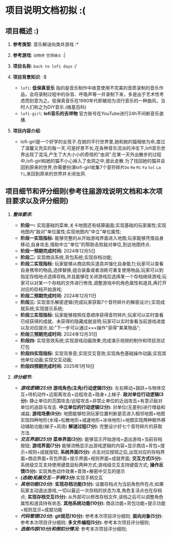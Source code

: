 # 项目说明文档初拟 :(

## 项目概述 :)

1. **参考类型**: 音乐解谜向类井游戏 :*

2. **参考游戏**: `动物井` `空洞骑士` :|

3. **项目名称**: `back to lofi days` :/

4. **项目背景知识**: :$

    - `lofi`: **低保真音乐** 指的是音乐制作中故意使用不完美的音质录制的音乐作品，会将录制过程中的杂音、呼吸声等一并录制下来，多是出于艺术性考虑而刻意为之。低保真音乐在1990年代即被视为流行音乐的一种曲风，当时人们称之为DIY音乐.(维基百科)
    - `lofi-girl`: **lofi音乐的吉祥物** 官方账号在YouTube进行24h不间断音乐直播.

5. **项目内容介绍**:

    - lofi-girl是一个好学的女孩子.在她的平行世界里,她和她的猫相依为命,度过了温馨又充实的每一天.可是好景不长,在各种音乐流派的冲击下,lofi音乐世界出现了混沌,产生了大大小小的奇怪的"虫洞".在某一天外出散步的过程中,lofi-girl和她的猫不小心掉入了虫洞之中,彼此走散.为了找回她的猫并且回到原来的世界,你需要扮演lofi-girl收集7个音符碎片`Do` `Re` `Mi` `Fa` `Sol` `La` `Ti`,来回到原来的世界并关闭虫洞.

## 项目细节和评分细则(参考往届游戏说明文档和本次项目要求以及评分细则)

1. ***整体要求:***

    - **阶段一:** 实现基础的菜单,关卡地图还有结算画面;实现基础的玩家属性;实现地图内"敌对"单位属性;实现地图内"中立"单位属性;
    - **阶段一实现指标:** 能够完整的从开始游戏界面进入地图;玩家能够凭借自身移动,自身攻击,借助中立"单位"的帮助击败敌对单位,到达地图终点.
    - **阶段一预期完成时间:** 2024年12月5日
    - **阶段二:** 实现商店系统,背包系统;实现存档功能;
    - **阶段二实现指标:** 玩家能够从商店购买道具并强化自身能力;玩家可以查看自身携带的物品,选择替换,组合装备或者消耗可重复使用物品;玩家可以到指定存档地点选择存档,并且能够在关闭游戏后选择某一个存档继续游戏;玩家可以对某一个存档的文件进行修改,调整游戏中的角色属性和道具,再打开对应的存档开始游戏;
    - **阶段二预期完成时间:** 2024年12月11日
    - **阶段三:** 实现音乐解密逻辑(完成玩家获取7个音符碎片的解密设计);实现成就系统;实现提示系统;
    - **阶段三实现指标:** 玩家能够按照任意顺序获得音符碎片;玩家可以实时查看已经获得的成就、未获得的隐藏成就说明;玩家可以实时查看当前游戏进度以及对应提示,如:"下一步可以通过×××操作"获得"某某物品";
    - **阶段三预期完成时间:** 2024年12月31日
    - **阶段四:** 实现音效系统;实现游戏动画效果;完成演示视频的制作和项目测试打包
    - **阶段四实现指标:** 实现背景音;实现交互音效;实现角色基础操作动画;实现其他单位动画;实现交互动画;
    - **阶段四预期完成时间:** 2025年1月19日

2. ***评分细节:***

    - ***游戏逻辑(25分)*** **游戏角色(主角)行动逻辑(5分):** 左右移动+跳跃+与物体交互+待机动作+近距离攻击+远程攻击+隐身+上梯子. **敌对单位行动逻辑(3分):** 静止单位的范围攻击/远程攻击+非禁止单位的近战攻击+有意识敌对单位的追踪与攻击. **中立单位的行动逻辑(2分):** 对单位(无差别)进行增益和减益; **游戏场景(8分):** 地图能够检测玩家位置判断是否进入相邻地图+地图实现四种地形(水域+松散地形+减速地形+冰块地形)+地图实现两种额外移动辅助功能(梯子+风场) **解谜过程(7分):** 完整设计好七个音符碎片的获取方法.
    - ***交互界面(25分)*** **菜单界面(3分):** 能够显示开始游戏+退出游戏+当前存档按钮; **游戏界面(7分)** 能够流畅显示出游戏逻辑的内容+显示商店+背包+提示+规则+成就按钮; **系统界面(5分):** 点击对应按钮之后,出现对应的存档界面+商店界面+背包界面+提示界面+规则界面+成就界面; **交互方式(5分):** 系统级交互支持使用键盘鼠标两种方式;游戏级交互支持键盘方式; **操作反馈(5分):** 实现角色动作效果+音效+解密中交互的提示
    - ***(选做)拓展交互--手柄(3分)***:实现手柄交互
    - ***其他功能(20分):*** **实现存档功能(5分):** 设置存档点为当前角色所在点;如果玩家主动退出游戏,一切以最近一次存档的状态为准,角色复活点也在存档点; **实现存档交互(5分):** 从外部可以修改存档文件,读档之后可以调整角色属性和道具持有状态. **其他系统功能(10分):** 商店功能+背包功能+提示功能+规则显示+成就功能
    - ***代码管理(20分):*** **git规范(10分):** 参考本次项目评分细则; **面向对象(5分):** 参考本次项目评分细则; **多文件编程(5分):** 参考本次项目评分细则;
    - ***选做内容(10分)和倒扣分情况:*** 参考本次项目评分细则;